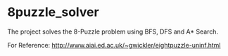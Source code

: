# 8puzzle_solver
The project solves the 8-Puzzle problem using BFS, DFS and A* Search.

For Reference: http://www.aiai.ed.ac.uk/~gwickler/eightpuzzle-uninf.html

